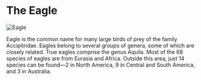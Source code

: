 # The Eagle

![Eagle](https://upload.wikimedia.org/wikipedia/commons/thumb/0/04/Booted_eagle_in_flight.jpg/800px-Booted_eagle_in_flight.jpg)

Eagle is the common name for many large birds of prey of the family Accipitridae. Eagles belong to several groups of genera, some of which are closely related. True eagles comprise the genus Aquila. Most of the 68 species of eagles are from Eurasia and Africa. Outside this area, just 14 species can be found—2 in North America, 9 in Central and South America, and 3 in Australia. 